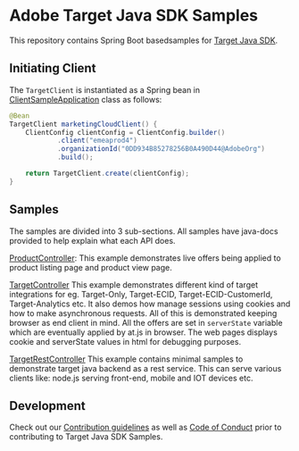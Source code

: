 # Adobe Target Java SDK Samples

This repository contains Spring Boot basedsamples for [Target Java SDK](https://github.com/adobe/target-java-sdk).

## Initiating Client

The `TargetClient` is instantiated as a Spring bean in [ClientSampleApplication](src/main/java/com/adobe/target/sample/ClientSampleApplication.java) class
as follows:
```java
@Bean
TargetClient marketingCloudClient() {
    ClientConfig clientConfig = ClientConfig.builder()
            .client("emeaprod4")
            .organizationId("0DD934B85278256B0A490D44@AdobeOrg")
            .build();

    return TargetClient.create(clientConfig);
}
```

## Samples
The samples are divided into 3 sub-sections. All samples have java-docs provided to help explain what
 each API does.

[ProductController](src/main/java/com/adobe/target/sample/controller/ProductController.java): This example
demonstrates live offers being applied to product listing page and product view page.

[TargetController](src/main/java/com/adobe/target/sample/controller/TargetController.java) This example
demonstrates different kind of target integrations for eg. Target-Only, Target-ECID, Target-ECID-CustomerId,
Target-Analytics etc. It also demos how manage sessions using cookies and how to make asynchronous requests.
All of this is demonstrated keeping browser as end client in mind. All the offers are set in `serverState`
variable which are eventually applied by at.js in browser. The web pages displays cookie and serverState
values in html for debugging purposes.

[TargetRestController](src/main/java/com/adobe/target/sample/controller/TargetRestController.java) This
example contains minimal samples to demonstrate target java backend as a rest service. This can serve
various clients like: node.js serving front-end, mobile and IOT devices etc.


## Development

Check out our [Contribution guidelines](.github/CONTRIBUTING.md) as well as [Code of Conduct](CODE_OF_CONDUCT.md) prior
to contributing to Target Java SDK Samples.  